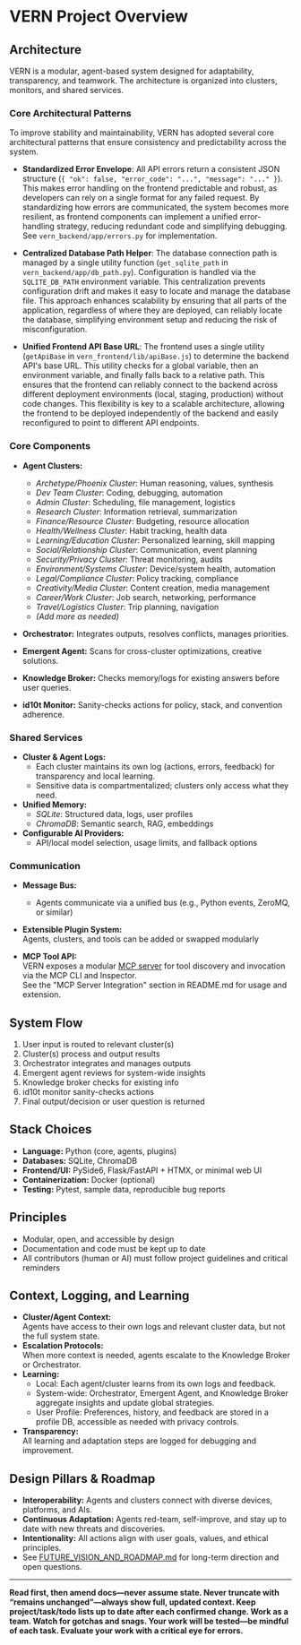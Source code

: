 # VERN Project Overview

## Architecture

VERN is a modular, agent-based system designed for adaptability, transparency, and teamwork. The architecture is organized into clusters, monitors, and shared services.

### Core Architectural Patterns

To improve stability and maintainability, VERN has adopted several core architectural patterns that ensure consistency and predictability across the system.

*   **Standardized Error Envelope**: All API errors return a consistent JSON structure (`{ "ok": false, "error_code": "...", "message": "..." }`). This makes error handling on the frontend predictable and robust, as developers can rely on a single format for any failed request. By standardizing how errors are communicated, the system becomes more resilient, as frontend components can implement a unified error-handling strategy, reducing redundant code and simplifying debugging. See `vern_backend/app/errors.py` for implementation.

*   **Centralized Database Path Helper**: The database connection path is managed by a single utility function (`get_sqlite_path` in `vern_backend/app/db_path.py`). Configuration is handled via the `SQLITE_DB_PATH` environment variable. This centralization prevents configuration drift and makes it easy to locate and manage the database file. This approach enhances scalability by ensuring that all parts of the application, regardless of where they are deployed, can reliably locate the database, simplifying environment setup and reducing the risk of misconfiguration.

*   **Unified Frontend API Base URL**: The frontend uses a single utility (`getApiBase` in `vern_frontend/lib/apiBase.js`) to determine the backend API's base URL. This utility checks for a global variable, then an environment variable, and finally falls back to a relative path. This ensures that the frontend can reliably connect to the backend across different deployment environments (local, staging, production) without code changes. This flexibility is key to a scalable architecture, allowing the frontend to be deployed independently of the backend and easily reconfigured to point to different API endpoints.

### Core Components

- **Agent Clusters:**  
  - *Archetype/Phoenix Cluster*: Human reasoning, values, synthesis  
  - *Dev Team Cluster*: Coding, debugging, automation  
  - *Admin Cluster*: Scheduling, file management, logistics  
  - *Research Cluster*: Information retrieval, summarization  
  - *Finance/Resource Cluster*: Budgeting, resource allocation  
  - *Health/Wellness Cluster*: Habit tracking, health data  
  - *Learning/Education Cluster*: Personalized learning, skill mapping  
  - *Social/Relationship Cluster*: Communication, event planning  
  - *Security/Privacy Cluster*: Threat monitoring, audits  
  - *Environment/Systems Cluster*: Device/system health, automation  
  - *Legal/Compliance Cluster*: Policy tracking, compliance  
  - *Creativity/Media Cluster*: Content creation, media management  
  - *Career/Work Cluster*: Job search, networking, performance  
  - *Travel/Logistics Cluster*: Trip planning, navigation  
  - *(Add more as needed)*

- **Orchestrator:** Integrates outputs, resolves conflicts, manages priorities.
- **Emergent Agent:** Scans for cross-cluster optimizations, creative solutions.
- **Knowledge Broker:** Checks memory/logs for existing answers before user queries.
- **id10t Monitor:** Sanity-checks actions for policy, stack, and convention adherence.

### Shared Services

- **Cluster & Agent Logs:**  
  - Each cluster maintains its own log (actions, errors, feedback) for transparency and local learning.
  - Sensitive data is compartmentalized; clusters only access what they need.
- **Unified Memory:**  
  - *SQLite*: Structured data, logs, user profiles  
  - *ChromaDB*: Semantic search, RAG, embeddings  
- **Configurable AI Providers:**  
  - API/local model selection, usage limits, and fallback options

### Communication

- **Message Bus:**  
  - Agents communicate via a unified bus (e.g., Python events, ZeroMQ, or similar)
- **Extensible Plugin System:**  
  Agents, clusters, and tools can be added or swapped modularly

- **MCP Tool API:**  
  VERN exposes a modular [MCP server](src/mvp/mcp_server.py) for tool discovery and invocation via the MCP CLI and Inspector.  
  See the "MCP Server Integration" section in README.md for usage and extension.

## System Flow

1. User input is routed to relevant cluster(s)
2. Cluster(s) process and output results
3. Orchestrator integrates and manages outputs
4. Emergent agent reviews for system-wide insights
5. Knowledge broker checks for existing info
6. id10t monitor sanity-checks actions
7. Final output/decision or user question is returned

## Stack Choices

- **Language:** Python (core, agents, plugins)
- **Databases:** SQLite, ChromaDB
- **Frontend/UI:** PySide6, Flask/FastAPI + HTMX, or minimal web UI
- **Containerization:** Docker (optional)
- **Testing:** Pytest, sample data, reproducible bug reports

## Principles

- Modular, open, and accessible by design
- Documentation and code must be kept up to date
- All contributors (human or AI) must follow project guidelines and critical reminders

## Context, Logging, and Learning

- **Cluster/Agent Context:**  
  Agents have access to their own logs and relevant cluster data, but not the full system state.
- **Escalation Protocols:**  
  When more context is needed, agents escalate to the Knowledge Broker or Orchestrator.
- **Learning:**  
  - Local: Each agent/cluster learns from its own logs and feedback.
  - System-wide: Orchestrator, Emergent Agent, and Knowledge Broker aggregate insights and update global strategies.
  - User Profile: Preferences, history, and feedback are stored in a profile DB, accessible as needed with privacy controls.
- **Transparency:**  
  All learning and adaptation steps are logged for debugging and improvement.

## Design Pillars & Roadmap

- **Interoperability:** Agents and clusters connect with diverse devices, platforms, and AIs.
- **Continuous Adaptation:** Agents red-team, self-improve, and stay up to date with new threats and discoveries.
- **Intentionality:** All actions align with user goals, values, and ethical principles.
- See [FUTURE_VISION_AND_ROADMAP.md](FUTURE_VISION_AND_ROADMAP.md) for long-term direction and open questions.

---

**Read first, then amend docs—never assume state. Never truncate with “remains unchanged”—always show full, updated context. Keep project/task/todo lists up to date after each confirmed change. Work as a team. Watch for gotchas and snags. Your work will be tested—be mindful of each task. Evaluate your work with a critical eye for errors.**
